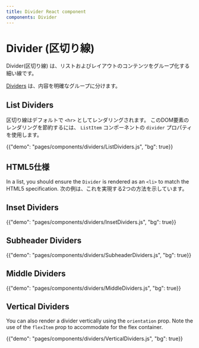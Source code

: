 ```yaml
---
title: Divider React component
components: Divider
---
```


# Divider (区切り線)

<p class="description">Divider(区切り線) は、リストおよびレイアウトのコンテンツをグループ化する細い線です。</p>

[Dividers](https://material.io/design/components/dividers.html) は、内容を明確なグループに分けます。

## List Dividers

区切り線はデフォルトで `<hr>` としてレンダリングされます。 このDOM要素のレンダリングを節約するには、 `ListItem` コンポーネントの `divider` プロパティを使用します。

{{"demo": "pages/components/dividers/ListDividers.js", "bg": true}}

## HTML5仕様

In a list, you should ensure the `Divider` is rendered as an `<li>` to match the HTML5 specification. 次の例は、これを実現する2つの方法を示しています。

## Inset Dividers

{{"demo": "pages/components/dividers/InsetDividers.js", "bg": true}}

## Subheader Dividers

{{"demo": "pages/components/dividers/SubheaderDividers.js", "bg": true}}

## Middle Dividers

{{"demo": "pages/components/dividers/MiddleDividers.js", "bg": true}}

## Vertical Dividers

You can also render a divider vertically using the `orientation` prop. Note the use of the `flexItem` prop to accommodate for the flex container.

{{"demo": "pages/components/dividers/VerticalDividers.js", "bg": true}}